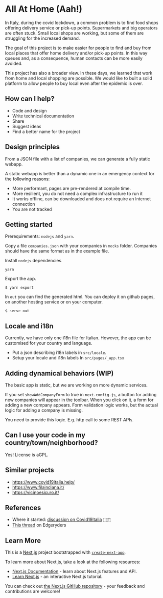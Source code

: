 # All At Home (Aah!)

In Italy, during the covid lockdown, a common problem is to find food shops offering delivery service or pick-up points. Supermarkets and big operators are often stuck. Small local shops are working, but some of them are struggling for the increased demand.

The goal of this project is to make easier for people to find and buy from local places that offer home delivery and/or pick-up points. In this way queues and, as a consequence, human contacts can be more easily avoided.

This project has also a broader view. In these days, we learned that work from home and local shopping are possible. We would like to built a solid platform to allow people to buy local even after the epidemic is over.

## How can I help?

* Code and design
* Write technical documentation
* Share
* Suggest ideas
* Find a better name for the project

## Design principles

From a JSON file with a list of companies, we can generate a fully static webapp.

A static webapp is better than a dynamic one in an emergency context for the following reasons:

* More performant, pages are pre-rendered at compile time.
* More resilient, you do not need a complex infrastructure to run it
* It works offline, can be downloaded and does not require an Internet connection
* You are not tracked

## Getting started

Prerequirements: `nodejs` and `yarn`.

Copy a file `companies.json` with your companies in `mocks` folder. Companies should have the same format as in the example file.

Install `nodejs` dependencies.

```
yarn
```

Export the app.

```
$ yarn export
```

In `out` you can find the generated html. You can deploy it on github pages, on another hosting service or on your computer.

```
$ serve out
```

## Locale and i18n

Currently, we have only one i18n file for Italian. However, the app can be customised for your country and language.

* Put a json describing i18n labels in `src/locale`.
* Setup your locale and i18n labels In `src/pages/_app.tsx` 

## Adding dynamical behaviors (WIP)

The basic app is static, but we are working on more dynamic services.

If you set `showAddCompanyForm` to true in `next.config.js`, a button for adding new companies will appear in the toolbar.
When you click on it, a form for adding a new company appears. Form validation logic works, but the actual logic for adding a company is missing.

You need to provide this logic. E.g. http call to some REST APIs.

## Can I use your code in my country/town/neighborhood?

Yes! License is aGPL.

## Similar projects

* https://www.covid19italia.help/
* https://www.filaindiana.it/ 
* https://vicinoesicuro.it/

## References

* Where it started: [discussion on Covid19Italia](
https://github.com/emergenzeHack/covid19italia/issues/269) 🇮🇹
* [This thread](https://edgeryders.eu/t/what-did-we-discuss-during-the-covid19-community-response-call-1-what-will-we-do-next/12945) on Edgeryders


## Learn More

This is a [Next.js](https://nextjs.org/) project bootstrapped with [`create-next-app`](https://github.com/zeit/next.js/tree/canary/packages/create-next-app).

To learn more about Next.js, take a look at the following resources:

- [Next.js Documentation](https://nextjs.org/docs) - learn about Next.js features and API.
- [Learn Next.js](https://nextjs.org/learn) - an interactive Next.js tutorial.

You can check out [the Next.js GitHub repository](https://github.com/zeit/next.js/) - your feedback and contributions are welcome!


